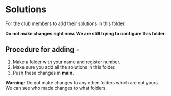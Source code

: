 # Solutions
For the club members to add their solutions in this folder.

**Do not make changes right now. We are still trying to configure this folder**.

## Procedure for adding -
1. Make a folder with your name and register number.
2. Make sure you add all the solutions in this folder.
3. Push these changes in **main**.

**Warning:** Do not make changes to any other folders which are not yours. We can see who made changes to what folders.